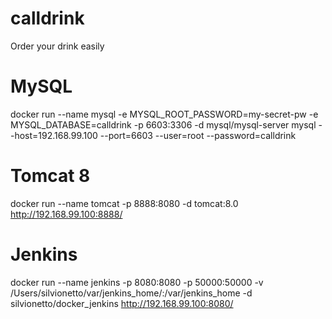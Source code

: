 # calldrink
Order your drink easily

# MySQL
docker run --name mysql -e MYSQL_ROOT_PASSWORD=my-secret-pw -e MYSQL_DATABASE=calldrink -p 6603:3306 -d mysql/mysql-server
mysql --host=192.168.99.100 --port=6603 --user=root --password=calldrink

# Tomcat 8
docker run --name tomcat -p 8888:8080 -d tomcat:8.0
http://192.168.99.100:8888/

# Jenkins
docker run --name jenkins -p 8080:8080 -p 50000:50000 -v /Users/silvionetto/var/jenkins_home/:/var/jenkins_home -d silvionetto/docker_jenkins
http://192.168.99.100:8080/